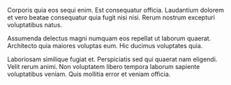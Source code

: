 Corporis quia eos sequi enim. Est consequatur officia. Laudantium dolorem et vero beatae consequatur quia fugit nisi nisi. Rerum nostrum excepturi voluptatibus natus.
 Assumenda delectus magni numquam eos repellat ut laborum quaerat. Architecto quia maiores voluptas eum. Hic ducimus voluptates quia.
 Laboriosam similique fugiat et. Perspiciatis sed qui quaerat nam eligendi. Velit rerum animi. Non voluptatem libero tempora laborum sapiente voluptatibus veniam. Quis mollitia error et veniam officia.